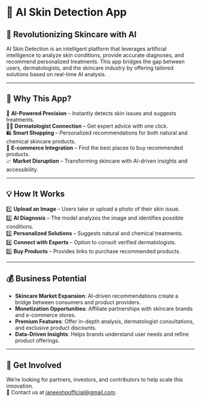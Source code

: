 # 🌿 AI Skin Detection App  

## 🚀 Revolutionizing Skincare with AI  

AI Skin Detection is an intelligent platform that leverages artificial intelligence to analyze skin conditions, provide accurate diagnoses, and recommend personalized treatments. This app bridges the gap between users, dermatologists, and the skincare industry by offering tailored solutions based on real-time AI analysis.  

---

## 🎯 Why This App?  

🔬 **AI-Powered Precision** – Instantly detects skin issues and suggests treatments.  
👩‍⚕️ **Dermatologist Connection** – Get expert advice with one click.  
🛍 **Smart Shopping** – Personalized recommendations for both natural and chemical skincare products.  
📍 **E-commerce Integration** – Find the best places to buy recommended products.  
📈 **Market Disruption** – Transforming skincare with AI-driven insights and accessibility.  

---

## 💡 How It Works  

1️⃣ **Upload an Image** – Users take or upload a photo of their skin issue.  
2️⃣ **AI Diagnosis** – The model analyzes the image and identifies possible conditions.  
3️⃣ **Personalized Solutions** – Suggests natural and chemical treatments.  
4️⃣ **Connect with Experts** – Option to consult verified dermatologists.  
5️⃣ **Buy Products** – Provides links to purchase recommended products.  

---

## 💰 Business Potential  

- **Skincare Market Expansion**: AI-driven recommendations create a bridge between consumers and product providers.  
- **Monetization Opportunities**: Affiliate partnerships with skincare brands and e-commerce stores.  
- **Premium Features**: Offer in-depth analysis, dermatologist consultations, and exclusive product discounts.  
- **Data-Driven Insights**: Helps brands understand user needs and refine product offerings.  

---

## 📩 Get Involved  

We’re looking for partners, investors, and contributors to help scale this innovation.  
📧 Contact us at [janeeshpofficial@gmail.com](mailto:janeeshpofficial@gmail.com).  
